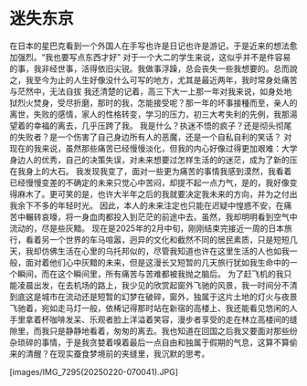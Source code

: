 # 迷失东京

在日本的星巴克看到一个外国人在手写也许是日记也许是游记，于是近来的想法愈加强烈。“我也要写点东西才好”
对于一个大二的学生来说，这似乎并不是件容易的事，我非经世事，活得依旧尖锐。我做事浮躁，总会丧失一些我想要的。总而說之，我至今为止的人生好像没什么可写的地方，尤其是最近两年，我时常身处痛苦与茫然中，无法自拔
我还清楚的记着，高三下大一上那一年对我来说，如身处地狱烈火焚身，受尽折磨，那时的我，怎能接受呢？那一年的坏事接種而至，亲人的离世，失败的感情，家人的性格转变，学习的压力，初三大考失利的先例，我那湯望着的幸福的离去，几乎压跨了我。
我是什么？执迷不悟的疯子？还是彻头彻尾的失败者？是一个伤害了自己身边所有人的恶魔，还是一个自私自利的笑话？
对现在的我来说，虽然那些痛苦已经慢慢淡化，但我的内心好像过得更加艰难：大学身边人的优秀，自己的决策失误，对未来想要过怎样生活的的迷茫，成为了新的压在我身上的大石。
我发现我变了，面对一些更为痛苦的事情我感到漠然，我看着已经慢慢变差的不确定的未来只觉心中苦闷，却提不起一点力气，是的，我好像变得麻木了。更可笑的是，也许大半年之后的我就要决定我未来的方向，并为之付出我余下不多的年轻时光。
因此，本人的未来注定也只能在迟疑中惶惑不安，在痛苦中輾转哀嚎，将一身血肉都投入到茫茫的前途中去。虽然，我却明明看到空气中流动的，尽是些灰黯。
现在是2025年的2月中旬，刚刚结束完接近一周的日本旅行，看着另一个世界的车马喧嚣，迥异的文化和截然不同的居民素质，只是短短几天，我却仿佛生活在心里的乌托邦似的，尽管我知道也许在这里生活的人也如我一般，面对着他们心中灰黯的未来，但是这漫长又短暂的几天旅行犹如我生命中的一个瞬间，而在这个瞬间里，所有痛苦与苦难都被我抛之脑后。
为了赶飞机的我只能凌晨出发，在去机场的路上，我少见的欣赏起窗外飞驰的风景，我一时间分不清到底这是城市在流动还是短暂的幻梦在破碎，窗外，独属于这片土地的灯火与夜景飞驰着，宛如走马灯一般，依稀记得那时站在新宿的高楼上、我还能看见悠闲的人手里拿着杯咖啡发呆、乐观者脸上洋溢着笑容，漫步者享受的走在林立高楼间的缝隙里，而我只是静静地看着，匆匆的离去。我也知道在回国之后我又要面对那些纷杂琐碎的事情，于是我贪婪着嗅着最后一点自由和独属于假期的气息，这算不算偷来的清醒？在现实蚕食梦境前的夹缝里，我沉默的思考。

[images/IMG_7295(20250220-070041).JPG]

